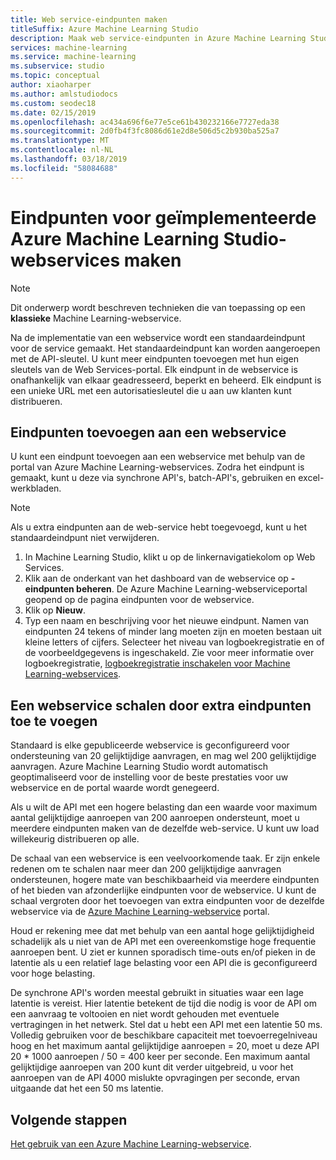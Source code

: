 ```yaml
---
title: Web service-eindpunten maken
titleSuffix: Azure Machine Learning Studio
description: Maak web service-eindpunten in Azure Machine Learning Studio. Elk eindpunt in de webservice is onafhankelijk van elkaar geadresseerd, beperkt en beheerd.
services: machine-learning
ms.service: machine-learning
ms.subservice: studio
ms.topic: conceptual
author: xiaoharper
ms.author: amlstudiodocs
ms.custom: seodec18
ms.date: 02/15/2019
ms.openlocfilehash: ac434a696f6e77e5ce61b430232166e7727eda38
ms.sourcegitcommit: 2d0fb4f3fc8086d61e2d8e506d5c2b930ba525a7
ms.translationtype: MT
ms.contentlocale: nl-NL
ms.lasthandoff: 03/18/2019
ms.locfileid: "58084688"
---
```

# <a name="create-endpoints-for-deployed-azure-machine-learning-studio-web-services"></a>Eindpunten voor geïmplementeerde Azure Machine Learning Studio-webservices maken

> [!NOTE]
> Dit onderwerp wordt beschreven technieken die van toepassing op een **klassieke** Machine Learning-webservice.

Na de implementatie van een webservice wordt een standaardeindpunt voor de service gemaakt. Het standaardeindpunt kan worden aangeroepen met de API-sleutel. U kunt meer eindpunten toevoegen met hun eigen sleutels van de Web Services-portal.
Elk eindpunt in de webservice is onafhankelijk van elkaar geadresseerd, beperkt en beheerd. Elk eindpunt is een unieke URL met een autorisatiesleutel die u aan uw klanten kunt distribueren.

## <a name="add-endpoints-to-a-web-service"></a>Eindpunten toevoegen aan een webservice

U kunt een eindpunt toevoegen aan een webservice met behulp van de portal van Azure Machine Learning-webservices. Zodra het eindpunt is gemaakt, kunt u deze via synchrone API's, batch-API's, gebruiken en excel-werkbladen.

> [!NOTE]
> Als u extra eindpunten aan de web-service hebt toegevoegd, kunt u het standaardeindpunt niet verwijderen.

1. In Machine Learning Studio, klikt u op de linkernavigatiekolom op Web Services.
2. Klik aan de onderkant van het dashboard van de webservice op **-eindpunten beheren**. De Azure Machine Learning-webserviceportal geopend op de pagina eindpunten voor de webservice.
3. Klik op **Nieuw**.
4. Typ een naam en beschrijving voor het nieuwe eindpunt. Namen van eindpunten 24 tekens of minder lang moeten zijn en moeten bestaan uit kleine letters of cijfers. Selecteer het niveau van logboekregistratie en of de voorbeeldgegevens is ingeschakeld. Zie voor meer informatie over logboekregistratie, [logboekregistratie inschakelen voor Machine Learning-webservices](web-services-logging.md).

## <a id="scaling"></a> Een webservice schalen door extra eindpunten toe te voegen

Standaard is elke gepubliceerde webservice is geconfigureerd voor ondersteuning van 20 gelijktijdige aanvragen, en mag wel 200 gelijktijdige aanvragen. Azure Machine Learning Studio wordt automatisch geoptimaliseerd voor de instelling voor de beste prestaties voor uw webservice en de portal waarde wordt genegeerd.

Als u wilt de API met een hogere belasting dan een waarde voor maximum aantal gelijktijdige aanroepen van 200 aanroepen ondersteunt, moet u meerdere eindpunten maken van de dezelfde web-service. U kunt uw load willekeurig distribueren op alle.

De schaal van een webservice is een veelvoorkomende taak. Er zijn enkele redenen om te schalen naar meer dan 200 gelijktijdige aanvragen ondersteunen, hogere mate van beschikbaarheid via meerdere eindpunten of het bieden van afzonderlijke eindpunten voor de webservice. U kunt de schaal vergroten door het toevoegen van extra eindpunten voor de dezelfde webservice via de [Azure Machine Learning-webservice](https://services.azureml.net/) portal.

Houd er rekening mee dat met behulp van een aantal hoge gelijktijdigheid schadelijk als u niet van de API met een overeenkomstige hoge frequentie aanroepen bent. U ziet er kunnen sporadisch time-outs en/of pieken in de latentie als u een relatief lage belasting voor een API die is geconfigureerd voor hoge belasting.

De synchrone API's worden meestal gebruikt in situaties waar een lage latentie is vereist. Hier latentie betekent de tijd die nodig is voor de API om een aanvraag te voltooien en niet wordt gehouden met eventuele vertragingen in het netwerk. Stel dat u hebt een API met een latentie 50 ms. Volledig gebruiken voor de beschikbare capaciteit met toevoerregelniveau hoog en het maximum aantal gelijktijdige aanroepen = 20, moet u deze API 20 * 1000 aanroepen / 50 = 400 keer per seconde. Een maximum aantal gelijktijdige aanroepen van 200 kunt dit verder uitgebreid, u voor het aanroepen van de API 4000 mislukte opvragingen per seconde, ervan uitgaande dat het een 50 ms latentie.

## <a name="next-steps"></a>Volgende stappen

[Het gebruik van een Azure Machine Learning-webservice](consume-web-services.md).
